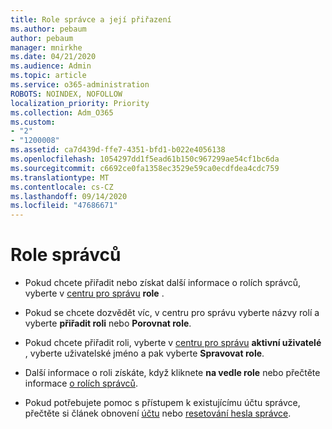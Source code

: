 ```yaml
---
title: Role správce a její přiřazení
ms.author: pebaum
author: pebaum
manager: mnirkhe
ms.date: 04/21/2020
ms.audience: Admin
ms.topic: article
ms.service: o365-administration
ROBOTS: NOINDEX, NOFOLLOW
localization_priority: Priority
ms.collection: Adm_O365
ms.custom:
- "2"
- "1200008"
ms.assetid: ca7d439d-ffe7-4351-bfd1-b022e4056138
ms.openlocfilehash: 1054297dd1f5ead61b150c967299ae54cf1bc6da
ms.sourcegitcommit: c6692ce0fa1358ec3529e59ca0ecdfdea4cdc759
ms.translationtype: MT
ms.contentlocale: cs-CZ
ms.lasthandoff: 09/14/2020
ms.locfileid: "47686671"
---
```

# <a name="admin-roles"></a>Role správců

- Pokud chcete přiřadit nebo získat další informace o rolích správců, vyberte v [centru pro správu](https://admin.microsoft.com/Adminportal/Home#/roles) **role** .

- Pokud se chcete dozvědět víc, v centru pro správu vyberte názvy rolí a vyberte **přiřadit roli** nebo **Porovnat role**.

- Pokud chcete přiřadit roli, vyberte v [centru pro správu](https://admin.microsoft.com/Adminportal/Home#/users) **aktivní uživatelé** , vyberte uživatelské jméno a pak vyberte **Spravovat role**.

- Další informace o roli získáte, když kliknete **na vedle role** nebo přečtěte informace [o rolích správců](https://docs.microsoft.com/microsoft-365/admin/add-users/about-admin-roles).

- Pokud potřebujete pomoc s přístupem k existujícímu účtu správce, přečtěte si článek obnovení [účtu](https://passwordreset.microsoftonline.com/) nebo [resetování hesla správce](https://docs.microsoft.com/microsoft-365/admin/add-users/reset-passwords#reset-my-admin-password).
